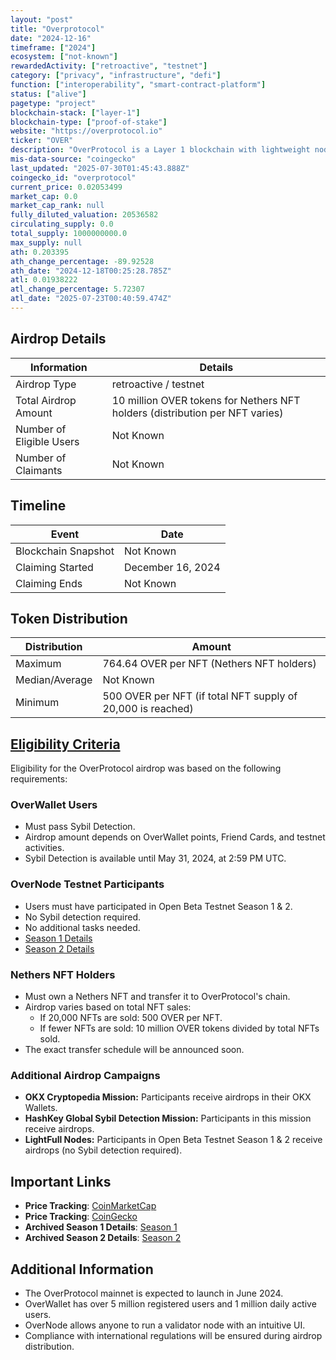 ```yaml
---
layout: "post"
title: "Overprotocol"
date: "2024-12-16"
timeframe: ["2024"]
ecosystem: ["not-known"]
rewardedActivity: ["retroactive", "testnet"]
category: ["privacy", "infrastructure", "defi"]
function: ["interoperability", "smart-contract-platform"]
status: ["alive"]
pagetype: "project"
blockchain-stack: ["layer-1"]
blockchain-type: ["proof-of-stake"]
website: "https://overprotocol.io"
ticker: "OVER"
description: "OverProtocol is a Layer 1 blockchain with lightweight nodes, allowing individuals to run validators on personal computers. It aims to create a decentralized, community-driven network."
mis-data-source: "coingecko"
last_updated: "2025-07-30T01:45:43.888Z"
coingecko_id: "overprotocol"
current_price: 0.02053499
market_cap: 0.0
market_cap_rank: null
fully_diluted_valuation: 20536582
circulating_supply: 0.0
total_supply: 1000000000.0
max_supply: null
ath: 0.203395
ath_change_percentage: -89.92528
ath_date: "2024-12-18T00:25:28.785Z"
atl: 0.01938222
atl_change_percentage: 5.72307
atl_date: "2025-07-23T00:40:59.474Z"
---
```


## Airdrop Details

| Information              | Details                                                                      |
| ------------------------ | ---------------------------------------------------------------------------- |
| Airdrop Type             | retroactive / testnet                                                        |
| Total Airdrop Amount     | 10 million OVER tokens for Nethers NFT holders (distribution per NFT varies) |
| Number of Eligible Users | Not Known                                                                    |
| Number of Claimants      | Not Known                                                                    |

## Timeline

| Event               | Date              |
| ------------------- | ----------------- |
| Blockchain Snapshot | Not Known         |
| Claiming Started    | December 16, 2024 |
| Claiming Ends       | Not Known         |

## Token Distribution

| Distribution   | Amount                                                      |
| -------------- | ----------------------------------------------------------- |
| Maximum        | 764.64 OVER per NFT (Nethers NFT holders)                   |
| Median/Average | Not Known                                                   |
| Minimum        | 500 OVER per NFT (if total NFT supply of 20,000 is reached) |

## [Eligibility Criteria](https://medium.com/overprotocol/overprotocol-who-is-eligible-for-airdrop-2-63a754909e50)

Eligibility for the OverProtocol airdrop was based on the following requirements:

### OverWallet Users
- Must pass Sybil Detection.
- Airdrop amount depends on OverWallet points, Friend Cards, and testnet activities.
- Sybil Detection is available until May 31, 2024, at 2:59 PM UTC.

### OverNode Testnet Participants
- Users must have participated in Open Beta Testnet Season 1 & 2.
- No Sybil detection required.
- No additional tasks needed.
- [Season 1 Details](https://web.archive.org/web/20240525195312/https://medium.com/overprotocol/overprotocol-who-is-eligible-for-the-airdrop-1dfaa5d3460c)
- [Season 2 Details](https://web.archive.org/web/20240817231852/https://medium.com/overprotocol/overprotocol-who-is-eligible-for-airdrop-2-63a754909e50)

### Nethers NFT Holders
- Must own a Nethers NFT and transfer it to OverProtocol's chain.
- Airdrop varies based on total NFT sales:
  - If 20,000 NFTs are sold: 500 OVER per NFT.
  - If fewer NFTs are sold: 10 million OVER tokens divided by total NFTs sold.
- The exact transfer schedule will be announced soon.

### Additional Airdrop Campaigns
- **OKX Cryptopedia Mission:** Participants receive airdrops in their OKX Wallets.
- **HashKey Global Sybil Detection Mission:** Participants in this mission receive airdrops.
- **LightFull Nodes:** Participants in Open Beta Testnet Season 1 & 2 receive airdrops (no Sybil detection required).

## Important Links

- **Price Tracking**: [CoinMarketCap](https://coinmarketcap.com/currencies/overprotocol)
- **Price Tracking**: [CoinGecko](https://www.coingecko.com/en/coins/overprotocol)
- **Archived Season 1 Details**: [Season 1](https://web.archive.org/web/20240525195312/https://medium.com/overprotocol/overprotocol-who-is-eligible-for-the-airdrop-1dfaa5d3460c)
- **Archived Season 2 Details**: [Season 2](https://web.archive.org/web/20240817231852/https://medium.com/overprotocol/overprotocol-who-is-eligible-for-airdrop-2-63a754909e50)

## Additional Information

- The OverProtocol mainnet is expected to launch in June 2024.
- OverWallet has over 5 million registered users and 1 million daily active users.
- OverNode allows anyone to run a validator node with an intuitive UI.
- Compliance with international regulations will be ensured during airdrop distribution.